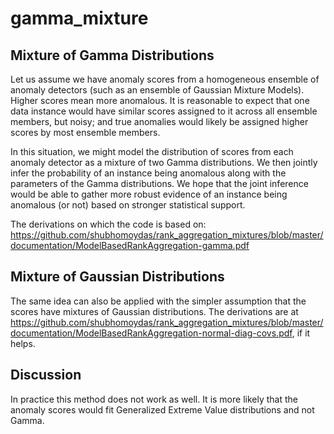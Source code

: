 # gamma_mixture

Mixture of Gamma Distributions
-------------
Let us assume we have anomaly scores from a homogeneous ensemble of anomaly detectors (such as an ensemble of Gaussian Mixture Models). Higher scores mean more anomalous. It is reasonable to expect that one data instance would have similar scores assigned to it across all ensemble members, but noisy; and true anomalies would likely be assigned higher scores by most ensemble members.

In this situation, we might model the distribution of scores from each anomaly detector as a mixture of two Gamma distributions. We then jointly infer the probability of an instance being anomalous along with the parameters of the Gamma distributions. We hope that the joint inference would be able to gather more robust evidence of an instance being anomalous (or not) based on stronger statistical support.

The derivations on which the code is based on: https://github.com/shubhomoydas/rank_aggregation_mixtures/blob/master/documentation/ModelBasedRankAggregation-gamma.pdf

Mixture of Gaussian Distributions
-------------
The same idea can also be applied with the simpler assumption that the scores have mixtures of Gaussian distributions. The derivations are at https://github.com/shubhomoydas/rank_aggregation_mixtures/blob/master/documentation/ModelBasedRankAggregation-normal-diag-covs.pdf, if it helps.

Discussion
-------------
In practice this method does not work as well. It is more likely that the anomaly scores would fit Generalized Extreme Value distributions and not Gamma.
